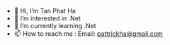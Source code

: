 - 👋 Hi, I’m Tan Phat Ha
- 👀 I’m interested in .Net
- 🌱 I’m currently learning .Net
- 📫 How to reach me :
    Email: pattrickha@gmail.com
